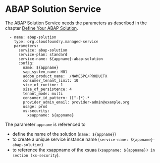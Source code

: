 <!-- loio4370115a59a248cd876f0721303eaaab -->

# ABAP Solution Service

The ABAP Solution Service needs the parameters as described in the chapter [Define Your ABAP Solution](define-your-abap-solution-1697387.md).

```
  - name: abap-solution
    type: org.cloudfoundry.managed-service
    parameters: 
      service: abap-solution
      service-plan: standard
      service-name: ${appname}-abap-solution
      config:
        name: ${appname}
        sap_system_name: H01
        addon_product_name:  /NAMESPC/PRODUCTX
        consumer_tenant_limit: 10	
        size_of_runtime: 1
        size_of_persistence: 4
        tenant_mode: multi
        consumer_id_pattern: ([^-]*).*
        provider_admin_email: provider-admin@example.org
        usage: prod
        xs-security:
          xsappname: ${appname}

```

The parameter `appname` is referenced to

-   define the name of the solution \(`name: ${appname}`\)
-   to create a unique service instance name \(`service-name: ${appname}-abap-solution`\)
-   to reference the xsappname of the xsuaa \(`xsappname: ${appname}) in section (xs-security`\).

